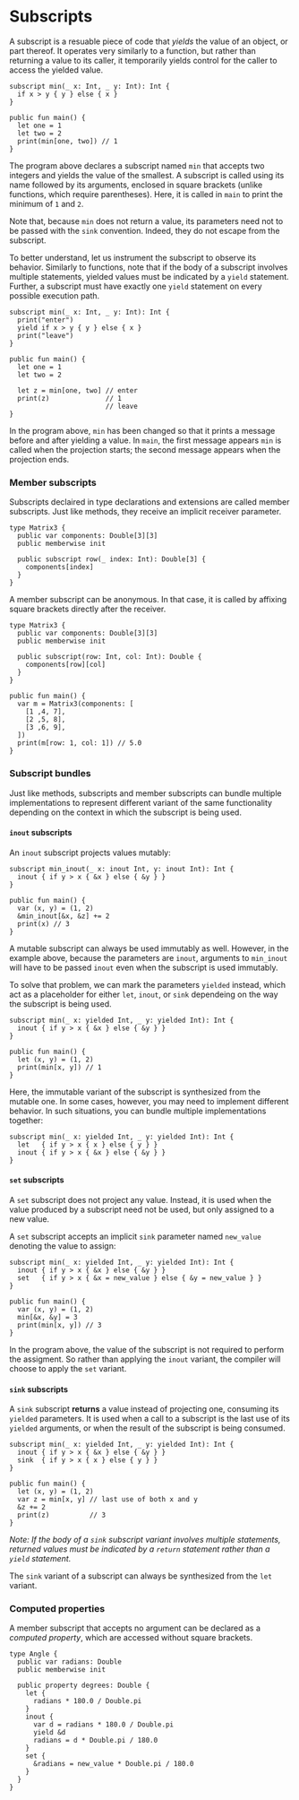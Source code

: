 # Subscripts

A subscript is a resuable piece of code that _yields_ the value of an object, or part thereof. It operates very similarly to a function, but rather than returning a value to its caller, it temporarily yields control for the caller to access the yielded value.

```
subscript min(_ x: Int, _ y: Int): Int {
  if x > y { y } else { x }
}

public fun main() {
  let one = 1
  let two = 2
  print(min[one, two]) // 1
}
```

The program above declares a subscript named `min` that accepts two integers and yields the value of the smallest. A subscript is called using its name followed by its arguments, enclosed in square brackets (unlike functions, which require parentheses). Here, it is called in `main` to print the minimum of `1` and `2`.

Note that, because `min` does not return a value, its parameters need not to be passed with the `sink` convention. Indeed, they do not escape from the subscript.

To better understand, let us instrument the subscript to observe its behavior. Similarly to functions, note that if the body of a subscript involves multiple statements, yielded values must be indicated by a `yield` statement. Further, a subscript must have exactly one `yield` statement on every possible execution path.

```
subscript min(_ x: Int, _ y: Int): Int {
  print("enter")
  yield if x > y { y } else { x }
  print("leave")
}

public fun main() {
  let one = 1
  let two = 2

  let z = min[one, two] // enter
  print(z)              // 1
                        // leave
}
```

In the program above, `min` has been changed so that it prints a message before and after yielding a value. In `main`, the first message appears `min` is called when the projection starts; the second message appears when the projection ends.

### Member subscripts

Subscripts declaired in type declarations and extensions are called member subscripts. Just like methods, they receive an implicit receiver parameter.

```
type Matrix3 {
  public var components: Double[3][3]
  public memberwise init

  public subscript row(_ index: Int): Double[3] {
    components[index]
  }
}
```

A member subscript can be anonymous. In that case, it is called by affixing square brackets directly after the receiver.

```
type Matrix3 {
  public var components: Double[3][3]
  public memberwise init

  public subscript(row: Int, col: Int): Double {
    components[row][col]
  }
}

public fun main() {
  var m = Matrix3(components: [
    [1 ,4, 7],
    [2 ,5, 8],
    [3 ,6, 9],
  ])
  print(m[row: 1, col: 1]) // 5.0
}
```

### Subscript bundles

Just like methods, subscripts and member subscripts can bundle multiple implementations to represent different variant of the same functionality depending on the context in which the subscript is being used.

#### **`inout` subscripts**

An `inout` subscript projects values mutably:

```
subscript min_inout(_ x: inout Int, y: inout Int): Int {
  inout { if y > x { &x } else { &y } }
}

public fun main() {
  var (x, y) = (1, 2)
  &min_inout[&x, &z] += 2
  print(x) // 3
}
```

A mutable subscript can always be used immutably as well. However, in the example above, because the parameters are `inout`, arguments to `min_inout` will have to be passed `inout` even when the subscript is used immutably.

To solve that problem, we can mark the parameters `yielded` instead, which act as a placeholder for either `let`, `inout`, or `sink` dependeing on the way the subscript is being used.

```
subscript min(_ x: yielded Int, _ y: yielded Int): Int {
  inout { if y > x { &x } else { &y } }
}

public fun main() {
  let (x, y) = (1, 2)
  print(min[x, y]) // 1
}
```

Here, the immutable variant of the subscript is synthesized from the mutable one. In some cases, however, you may need to implement different behavior. In such situations, you can bundle multiple implementations together:

```
subscript min(_ x: yielded Int, _ y: yielded Int): Int {
  let   { if y > x { x } else { y } }
  inout { if y > x { &x } else { &y } }
}
```

#### **`set` subscripts**

A `set` subscript does not project any value. Instead, it is used when the value produced by a subscript need not be used, but only assigned to a new value.

A `set` subscript accepts an implicit `sink` parameter named `new_value` denoting the value to assign:

```
subscript min(_ x: yielded Int, _ y: yielded Int): Int {
  inout { if y > x { &x } else { &y } }
  set   { if y > x { &x = new_value } else { &y = new_value } }
}

public fun main() {
  var (x, y) = (1, 2)
  min[&x, &y] = 3
  print(min[x, y]) // 3
}
```

In the program above, the value of the subscript is not required to perform the assigment. So rather than applying the `inout` variant, the compiler will choose to apply the `set` variant.

#### **`sink` subscripts**

A `sink` subscript **returns** a value instead of projecting one, consuming its `yielded` parameters. It is used when a call to a subscript is the last use of its `yielded` arguments, or when the result of the subscript is being consumed.

```
subscript min(_ x: yielded Int, _ y: yielded Int): Int {
  inout { if y > x { &x } else { &y } }
  sink  { if y > x { x } else { y } }
}

public fun main() {
  let (x, y) = (1, 2)
  var z = min[x, y] // last use of both x and y
  &z += 2
  print(z)          // 3
}
```

_Note: If the body of a `sink` subscript variant involves multiple statements, returned values must be indicated by a `return` statement rather than a `yield` statement._

The `sink` variant of a subscript can always be synthesized from the `let` variant.

### Computed properties

A member subscript that accepts no argument can be declared as a _computed property_, which are accessed without square brackets.

```
type Angle {
  public var radians: Double
  public memberwise init
  
  public property degrees: Double {
    let {
      radians * 180.0 / Double.pi
    }
    inout {
      var d = radians * 180.0 / Double.pi
      yield &d
      radians = d * Double.pi / 180.0
    }
    set {
      &radians = new_value * Double.pi / 180.0
    }
  }
}
```
